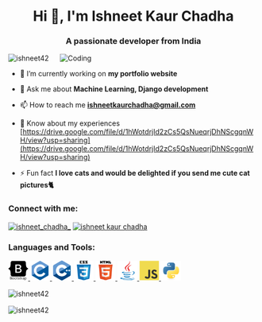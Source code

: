 <h1 align="center">Hi 👋, I'm Ishneet Kaur Chadha</h1>
<h3 align="center">A passionate developer from India</h3>
<img align="right" alt="Coding" width="400" src="https://media4.giphy.com/media/paTz7UZbPfTZFRYnnB/giphy.gif?cid=ecf05e47dtpgxuvru8yqimhvylin94ryw9mmhbfbn39m7fsq&ep=v1_stickers_search&rid=giphy.gif&ct=s">

<p align="left"> <img src="https://komarev.com/ghpvc/?username=ishneet42&label=Profile%20views&color=0e75b6&style=flat" alt="ishneet42" /> </p>

- 🔭 I’m currently working on **my portfolio website**

- 💬 Ask me about **Machine Learning, Django development**

- 📫 How to reach me **ishneetkaurchadha@gmail.com**

- 📄 Know about my experiences [https://drive.google.com/file/d/1hWotdrjId2zCs5QsNueqrjDhNScgqnWH/view?usp=sharing](https://drive.google.com/file/d/1hWotdrjId2zCs5QsNueqrjDhNScgqnWH/view?usp=sharing)

- ⚡ Fun fact **I love cats and would be delighted if you send me cute cat pictures🐈**

<h3 align="left">Connect with me:</h3>
<p align="left">
<a href="https://twitter.com/ishneet_chadha_" target="blank"><img align="center" src="https://raw.githubusercontent.com/rahuldkjain/github-profile-readme-generator/master/src/images/icons/Social/twitter.svg" alt="ishneet_chadha_" height="30" width="40" /></a>
<a href="https://linkedin.com/in/ishneet-kaur-chadha" target="blank"><img align="center" src="https://raw.githubusercontent.com/rahuldkjain/github-profile-readme-generator/master/src/images/icons/Social/linked-in-alt.svg" alt="ishneet kaur chadha" height="30" width="40" /></a>
</p>

<h3 align="left">Languages and Tools:</h3>
<p align="left"> <a href="https://getbootstrap.com" target="_blank" rel="noreferrer"> <img src="https://raw.githubusercontent.com/devicons/devicon/master/icons/bootstrap/bootstrap-plain-wordmark.svg" alt="bootstrap" width="40" height="40"/> </a> <a href="https://www.cprogramming.com/" target="_blank" rel="noreferrer"> <img src="https://raw.githubusercontent.com/devicons/devicon/master/icons/c/c-original.svg" alt="c" width="40" height="40"/> </a> <a href="https://www.w3schools.com/cpp/" target="_blank" rel="noreferrer"> <img src="https://raw.githubusercontent.com/devicons/devicon/master/icons/cplusplus/cplusplus-original.svg" alt="cplusplus" width="40" height="40"/> </a> <a href="https://www.w3schools.com/css/" target="_blank" rel="noreferrer"> <img src="https://raw.githubusercontent.com/devicons/devicon/master/icons/css3/css3-original-wordmark.svg" alt="css3" width="40" height="40"/> </a> <a href="https://www.w3.org/html/" target="_blank" rel="noreferrer"> <img src="https://raw.githubusercontent.com/devicons/devicon/master/icons/html5/html5-original-wordmark.svg" alt="html5" width="40" height="40"/> </a> <a href="https://www.java.com" target="_blank" rel="noreferrer"> <img src="https://raw.githubusercontent.com/devicons/devicon/master/icons/java/java-original.svg" alt="java" width="40" height="40"/> </a> <a href="https://developer.mozilla.org/en-US/docs/Web/JavaScript" target="_blank" rel="noreferrer"> <img src="https://raw.githubusercontent.com/devicons/devicon/master/icons/javascript/javascript-original.svg" alt="javascript" width="40" height="40"/> </a> <a href="https://www.python.org" target="_blank" rel="noreferrer"> <img src="https://raw.githubusercontent.com/devicons/devicon/master/icons/python/python-original.svg" alt="python" width="40" height="40"/> </a> </p>

<p><img align="center" src="https://github-readme-stats.vercel.app/api/top-langs?username=ishneet42&show_icons=true&locale=en&layout=compact" alt="ishneet42" /></p>

<p><img align="center" src="https://github-readme-streak-stats.herokuapp.com/?user=ishneet42&" alt="ishneet42" /></p>
